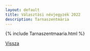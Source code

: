 ```yaml
---
layout: default
title: Választási névjegyzék 2022
description: Tarnaszentmária
---
```


{% include Tarnaszentmaaria.html %}

[Vissza](./)